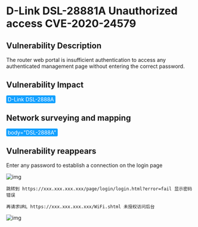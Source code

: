 # D-Link DSL-28881A Unauthorized access CVE-2020-24579

## Vulnerability Description

The router web portal is insufficient authentication to access any authenticated management page without entering the correct password. 

## Vulnerability Impact

<span style="background-color:rgb(18, 160, 255); padding: 2px 4px; border-radius: 3px; color: white;">D-Link DSL-2888A</span>

## Network surveying and mapping

<span style="background-color:rgb(18, 160, 255); padding: 2px 4px; border-radius: 3px; color: white;">body="DSL-2888A"</span>

## Vulnerability reappears

Enter any password to establish a connection on the login page



![img](https://raw.githubusercontent.com/PeiQi0/PeiQi-WIKI-Book/refs/heads/main/docs/.vuepress/../.vuepress/public/img/link-1-20220314115142626.png)



```
跳转到 https://xxx.xxx.xxx.xxx/page/login/login.html?error=fail 显示密码错误

再请求URL https://xxx.xxx.xxx.xxx/WiFi.shtml 未授权访问后台
```

![img](https://raw.githubusercontent.com/PeiQi0/PeiQi-WIKI-Book/refs/heads/main/docs/.vuepress/../.vuepress/public/img/link-2.png)